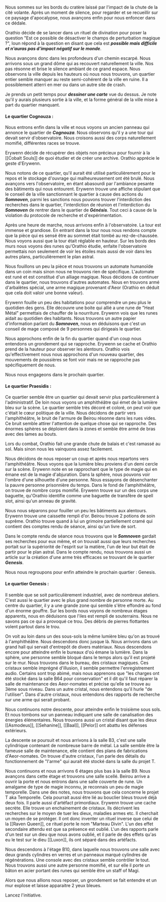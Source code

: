 Nous sommes sur les bords du cratère laissé par l'impact  de la chute de la cité volante. 
Après un moment de silence, pour regarder et se recueillir sur ce paysage d'apocalypse, nous avançons enfin pour nous enfoncer dans ce dédale. 

Orathio décide de se lancer dans un rituel de divination pour poser la question "Est ce possible de désactiver le champs de perturbation magique ?", Ioun répond à la question en disant que cela est ***possible mais difficile et n'auras pas d'impact négatif sur le monde***.

Nous avançons donc dans les profondeurs d'un chemin escarpé. Nous arrivons sous un grand dôme qui as recouvert naturellement la ville. Nos pas résonne et brise le silence ambiant de ce grand espace. Nous observons la ville depuis les hauteurs où nous nous trouvons, un quartier entier semble manquer au reste semi-cohérent de la ville en ruine. Il a possiblement atterri en mer ou dans un autre site de crash. 

Je prends un petit temps pour ***dessiner une carte*** vue du dessus. Je note qu'il y aurais plusieurs sortie à la ville, et la forme général  de la ville mise à part du quartier manquant.

#### Le quartier Cognouza :

Nous entrons enfin dans la ville et nous voyons un ancien panneau qui annonce le quartier de ***Cognouza***. Nous observons qu'il y a une tour qui devait servir d'observatoire. Nous croisons aussi des corps naturellement momifié, différentes races se trouve. 

Erywenn décide de récupérer des objets non précieux pour fournir à la [[Cobalt Souls]] de quoi étudier et de créer une archive. Orathio apprécie le geste d'Erywenn. 

Nous notons de ce quartier, qu'il aurait été utilisé particulièrement pour le repos et le stockage d'ouvrage qui malheureusement ont été brulé. Nous avançons vers l'observatoire, en étant abasourdi par l'ambiance pesante des bâtiments qui nous entourent. 
Erywenn trouve une affiche stipulant que le conseil de la ville sanctionnant le quartier à cause des actions du ***Somnoven***, parmi les sanctions nous pouvons trouver l'interdiction des recherches dans le quartier, l'interdiction de réunion et l'interdiction du ***Somnoven*** de rentrer dans le quartier de ***Génésis***. Tout ceci à cause de la violation du protocole de recherche et d'expérimentation.

Après une heure de marche, nous arrivons enfin à l'observatoire. La tour est immense et grandiose. En entrant dans la tour nous nous rendons compte que la pièce qui es sensé être au sommet était tombé au rez-de-chaussée. Nous voyons aussi que la tour était réglable en hauteur. Sur les bords des murs nous voyons des runes qu'Orathio étudie, enfaite l'observatoire permettais non seulement de voir les étoiles mais aussi de voir dans les autres plans, particulièrement le plan astral.

Nous fouillons un peu la pièce et nous trouvons un automate humanoïde dans un coin mais sinon nous ne trouvons rien de spécifique. L'automate est runé et est constitué d'un alliage magique.
Nous décidons de continuer dans le quartier, nous trouvons d'autres automates. Nous en trouvons armé d'arbalètes spécial, une arme magique provenant d'Aeor (Orathio en déduit que cela doit valoir une bonne valeur).  

Erywenn fouille un peu des habitations pour comprendre un peu plus le quotidien des gens. Elle découvre une boite qui allié a une rune de "Heat Métal" permettais de chauffer de la nourriture. Erywenn vois que les runes aidait au quotidien des habitants. Nous trouvons un autre papier d'information parlant du ***Somnoven***, nous en déduisons que c'est un conseil de mage composé de 9 personnes qui dirigeais le quartier.

Nous approchons enfin de la fin du quartier quand d'un coup nous entendons un grondement qui se rapproche. Erywenn se cache et Orathio prend de la hauteur pour observer les alentours. Orathio vois qu'effectivement nous nous approchons d'un nouveau quartier, des mouvements de poussières se font voir mais ne se rapproche pas spécifiquement de nous.

Nous nous engageons dans le prochain quartier.

#### Le quartier Praesidis :

Ce quartier semble être un quartier qui devait servir plus particulièrement à l'administratif. De loin nous voyons un amphithéâtre qui émet de la lumière bleu sur la scène. 
Le quartier semble très décoré et coloré, on peut voir que c'était le cœur politique de la ville. 
Nous décidons de partir vers l'amphithéâtre, le bruit de l'armure de Beirou résonne dans les rues vides. Ce bruit semble attirer l'attention de quelque chose qui se rapproche. Des énormes sphères se déploient dans la zones et semble être armé de bras avec des lames au bouts.

Lors du combat, Orathio fait une grande chute de balais et c'est ramassé au sol. Mais sinon nous les vainquons assez facilement.

Nous décidons de nous reposer un coup et après nous repartons vers l'amphithéâtre. 
Nous voyons que la lumière bleu proviens d'un demi cercle sur la scène. Erywenn note en se rapprochant que le type de magie qui en émane est de la magie d'abjuration. 
Dans la sphère, nous pouvons voir l'ombre d'une silhouette d'une personne. Nous essayons de désenchanter la pauvre personne prisonnière du temps. Dans le fond de l'amphithéâtre, on trouve de nombre corps momifié. Erywenn trouve sur un des corps une baguette, qu'Orathio identifie comme une baguette de transfère de spell slot, ainsi qu'un anneau de gravité.

Nous nous séparons pour fouiller un peu les bâtiments aux alentours. Erywenn trouve une caissette  rempli d'or. Beirou trouve 2 potions de soin suprême. Orathio trouve quand à lui un grimoire partiellement cramé qui contient des comptes rendu de séance, ainsi qu'un livre de sort.

Dans le compte rendu de séance nous trouvons que le ***Somnoven*** gardait ses recherches pour eux même, et on trouvait aussi que leurs recherches portait sur la supériorité de l'esprit sur la matière, l'un de leur but était de partir pour le plan astral. Dans le compte rendu, nous trouvons aussi un article sur la création d'une arme très efficaces se trouvant de le quartier ***Genesis***.

Nous nous regroupons pour enfin atteindre le prochain quartier : Genesis.

#### Le quartier Genesis :

Il semble que se soit particulièrement industriel, avec de nombreux ateliers. C'est aussi le quartier avec le plus grand nombre de personne morte. Au centre du quartier, il y a une grande zone qui semble s'être effondré au fond d'un énorme gouffre. Sur les bords nous voyons de nombreux étages apparents, nous en déduisons que l'iles est rempli de souterrains. Nous ne savons pas ce qui a provoqué ce trou. Des débris de pierres flottantes volent partout dans le trou.

On voit au loin dans un des sous-sols la même lumière bleu qu'on as trouvé à l'amphithéâtre. Nous descendons donc jusque là. Nous arrivons dans un grand hall qui servait d'entrepôt de divers matériaux. Nous descendons encore pour atteindre enfin le bureaux d'où émane la lumière. Dans la sphère, une personne semble bloqué dans le temps alors qu'il est projeté sur le mur. Nous trouvons dans le bureau, des cristaux magiques. Ces cristaux semble imprégné d'illusion, il semble permettre l'enregistrement audio. Certains sont trop abimé, mais nous apprenons que "les charges ont été stocké dans la salle B64 pour conservation" et il dit qu'il faut réparer la salle de maintenance des Aeor-nomates et précise qu'elle se trouve au 3ème sous niveau. Dans un autre cristal, nous entendons qu'il hurle "de l'utiliser". Dans d'autre cristaux, nous entendons des rapports de recherche sur une arme qui serait probant.

Nous continuons notre descente, pour atteindre enfin le troisième sous sols. Et nous tombons sur un panneau indiquant une salle de canalisation des énergies élémentaires. Nous trouvons aussi un cristal disant que les dieux [[Asmodeus]], [[Sehanine]], [[Baal]], [[Pelor]] ont abattu les défenses extérieurs. 

La descente se poursuit et nous arrivons à la salle B3, c'est une salle cylindrique contenant de nombreuse barre de métal. La salle semble être la fameuse salle de maintenance, elle contient des plans de fabrications d'Aeor-nomates. On trouve d'autre cristaux, l'un parle des détails du fonctionnement de "l'arme" qui aurait été stocké dans la salle du projet T. 

Nous continuons et nous arrivons 6 étages plus bas à la salle B9. Nous avançons dans cette étage et trouvons une salle scellé. Beirou arrive a ouvrir la porte et nous entrons dans une salle couverte de rune. Un amalgame de type de magie inconnu, je reconnais un peu de magie temporelle. Dans une des notes, nous trouvons que cela concerne le projet T aka Temporelle. Cela pourrait aussi être lié au bouclier bleus trouvé déjà deux fois. Il parle aussi d'artéfact primordiaux. Erywenn trouve une cache secrète. Elle trouve un enchainement de cristaux. Ils décrivent les recherches sur le moyen de tuer les dieux, maladies armes etc. Il cherchait un moyen de se protéger. Il ont donc inventer un rituel inverse que celui de la [[Raven Queen]], ce rituel porte le nom "Marteau Divin". L'un des effet secondaire attendu est que sa présence est oublié. L'un des rapports parle d'un test sur un dieu que nous avons oublié, et il parle de des effets qu'as eu le test sur le dieu [[Luxon]], ils ont séparé  dans des artéfacts.

Nous descendons à l'étage B10, dans laquelle nous trouvons une salle avec deux grands cylindres en verres et un panneaux marqué cylindres de régénérations. Une console avec des cristaux semble contrôler le tout. 
Nous trouvons aussi une autre personne momifié, et sur elle il porte un bâton en acier portant des runes qui semble être un staff of Magi.

Alors que nous allions nous reposer, un grondement se fait entendre et un mur explose et laisse apparaitre 2 yeux bleues. 

Lancez l'initiative.